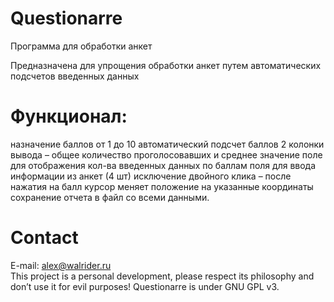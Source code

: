 # Questionarre
Программа для обработки анкет

Предназначена для упрощения обработки анкет путем автоматических подсчетов введенных данных

# Функционал:

назначение баллов от 1 до 10
автоматический подсчет баллов
2 колонки вывода – общее количество проголосовавших и среднее значение
поле для отображения кол-ва введенных данных по баллам
поля для ввода информации из анкет (4 шт)
исключение двойного клика – после нажатия на балл курсор меняет положение на указанные координаты
сохранение отчета в файл со всеми данными.
# Contact
E-mail: alex@walrider.ru<br>
This project is a personal development, please respect its philosophy and don’t use it for evil purposes!
Questionarre is under GNU GPL v3.
